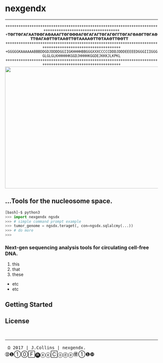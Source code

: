 # **__nexgendx__**

-----------------------

<center><code>+++++++++++++++++++++++++++++++++++++++++++++++++++++++++++++++++++++++++++++++++++++++++++++++++++++++++
+𝝩𝝝𝝘𝝩𝝝𝝘𝝖𝝘𝝖𝝖𝝩𝝝𝝝𝝘𝝖𝝝𝝖𝝖𝝖𝝘𝝩𝝝𝝘𝝝𝝝𝝝𝝖𝝘𝝝𝝘𝝖𝝘𝝖𝝘𝝩𝝝𝝘𝝖𝝘𝝝𝝘𝝘𝝩𝝝𝝘𝝖𝝘𝝝𝝖𝝝𝝘𝝩𝝝𝝘𝝖𝝝𝝩𝝩𝝝𝝖𝝘𝝖𝝝𝝩𝝩𝝝𝝩𝝖𝝖𝝝𝝩𝝩𝝝𝝩𝝖𝝖𝝖𝝖𝝝𝝩𝝩𝝝𝝩𝝖𝝖𝝝𝝩𝝩𝝝𝝝𝝩𝝩  
++++++++++++++++++++++++++++++++++++++++++++++++++++++++++++++++++++++++++++++++++++++++++++++++++++++++++
+GGGGGKAAAAAABBBDDGDJDDDDGGIIGKHHHHBBGGGXXXCCCCCDDDJDDDEEEEEDGGGIIIGGGGLGLGLKHHHHHKGGDJHHHHKGGDEJKKKJLKPKL
++++++++++++++++++++++++++++++++++++++++++++++++++++++++++++++++++++++++++++++++++++++++++++++++++++++++++
</code>
</center>

<img src="https://c1.staticflickr.com/3/2903/33396363580_b8905436ed_c.jpg" align="center" width=900 height=400>


## ...Tools for the nucleosome space.

```py
[bash]~$ python3
>>> import nexgendx ngsdx
>>> # simple command prompt example
>>> tumor_genome = ngsdx.teraget(, con=ngsdx.sqlalcmy(...))
>>> # do more
>>> 

```

### Next-gen sequencing analysis tools for circulating cell-free DNA. 
1. this
2. that
3. these
 - etc
 - etc 


## Getting Started

## License 





<br>




---------
<big>`` Ω 2017 | J.Collins | nexgendx.``     ➉❶①⓪🄵🅡ⓔⓔ🄲ⓞⓓⓔ㊝①❶❿</big>
